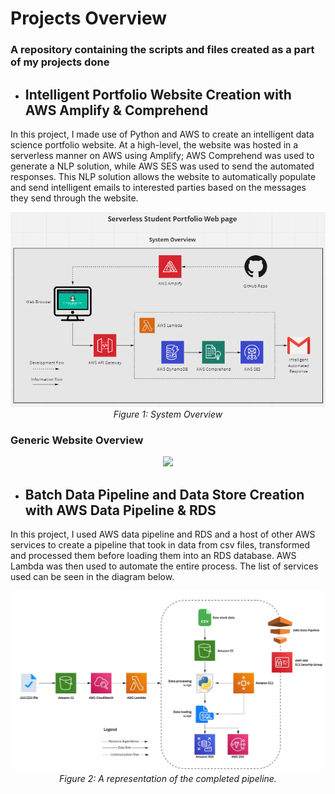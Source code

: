 # Projects Overview


### A repository containing the scripts and files created as a part of my projects done


- ##  Intelligent Portfolio Website Creation with AWS Amplify & Comprehend
In this project, I made use of Python and AWS to create an intelligent data science portfolio website. At a high-level, the website was hosted in a serverless manner on AWS using Amplify; AWS Comprehend was used to generate a NLP solution, while AWS SES was used to send the automated responses. This NLP solution allows the website to automatically populate and send intelligent emails to interested parties based on the messages they send through the website. 



<p align="center">
  <img src="https://raw.githubusercontent.com/Explore-AI/Pictures/master/serverless_predict_process.PNG"/>
    <br>
    <em>Figure 1: System Overview</em>
</p>

### **Generic Website Overview**
<p align="center">
  <img src="https://github.com/Explore-AI/Pictures/blob/master/ezgif.com-gif-maker.gif?raw=true"/>
</p>

- ##  Batch Data Pipeline and Data Store Creation with AWS Data Pipeline & RDS
In this project, I used AWS  data pipeline and RDS and a host of other AWS services to create a pipeline that took in data from csv files, transformed and processed them before loading them into an RDS database. AWS Lambda was then used to automate the entire process.
The list of services used can be seen in the diagram below.

<p align='center'>
     <img src="figs/end-to-end-pipeline.jpg"
     alt='Figure 1: Completed data pipeline'
     width=1000px/>
     <br>
     <em>Figure 2: A representation of the completed pipeline.</em>
</p>
